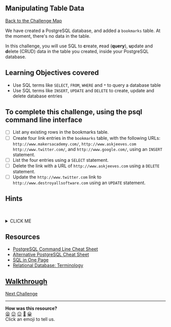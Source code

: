 ## Manipulating Table Data

[Back to the Challenge Map](00_challenge_map.md#challenges)

We have created a PostgreSQL database, and added a `bookmarks` table. At the moment, there's no data in the table.

In this challenge, you will use SQL to **c**reate, **r**ead (**query**), **u**pdate and **d**elete (CRUD) data in the table you created, inside your PostgreSQL database.

## Learning Objectives covered

* Use SQL terms like `SELECT`, `FROM`, `WHERE` and `*` to query a database table
* Use SQL terms like `INSERT`, `UPDATE` and `DELETE` to create, update and delete database entries

## To complete this challenge, using the psql command line interface

- [ ] List any existing rows in the bookmarks table.
- [ ] Create four link entries in the `bookmarks` table, with the following URLs: `http://www.makersacademy.com/`, `http://www.askjeeves.com`  `http://www.twitter.com/`, and `http://www.google.com/`, using an `INSERT` statement.
- [ ] List the four entries using a `SELECT` statement.
- [ ] Delete the link with a URL of `http://www.askjeeves.com` using a `DELETE` statement.
- [ ] Update the `http://www.twitter.com` link to `http://www.destroyallsoftware.com` using an `UPDATE` statement.

## Hints
&nbsp;<details><summary>CLICK ME</summary>
* Again, use the documents linked below to look up the commands you need.
* Sanity check each step using a SELECT statement.
&nbsp;</details>

## Resources

* [PostgreSQL Command Line Cheat Sheet](https://blog.jasonmeridth.com/posts/postgresql-command-line-cheat-sheet/)
* [Alternative PostgreSQL Cheat Sheet](https://www.postgresqltutorial.com/postgresql-cheat-sheet/)
* [SQL in One Page](http://www.cheat-sheets.org/sites/sql.su/)
* [Relational Database: Terminology](https://en.wikipedia.org/wiki/Relational_database#Terminology)

## [Walkthrough](walkthroughs/06.md)

[Next Challenge](./07_interacting_with_postgres_from_ruby.md)

<!-- BEGIN GENERATED SECTION DO NOT EDIT -->

---

**How was this resource?**  
[😫](https://airtable.com/shrUJ3t7KLMqVRFKR?prefill_Repository=makersacademy/course&prefill_File=bookmark_manager/06_manipulating_table_data.md&prefill_Sentiment=😫) [😕](https://airtable.com/shrUJ3t7KLMqVRFKR?prefill_Repository=makersacademy/course&prefill_File=bookmark_manager/06_manipulating_table_data.md&prefill_Sentiment=😕) [😐](https://airtable.com/shrUJ3t7KLMqVRFKR?prefill_Repository=makersacademy/course&prefill_File=bookmark_manager/06_manipulating_table_data.md&prefill_Sentiment=😐) [🙂](https://airtable.com/shrUJ3t7KLMqVRFKR?prefill_Repository=makersacademy/course&prefill_File=bookmark_manager/06_manipulating_table_data.md&prefill_Sentiment=🙂) [😀](https://airtable.com/shrUJ3t7KLMqVRFKR?prefill_Repository=makersacademy/course&prefill_File=bookmark_manager/06_manipulating_table_data.md&prefill_Sentiment=😀)  
Click an emoji to tell us.

<!-- END GENERATED SECTION DO NOT EDIT -->
